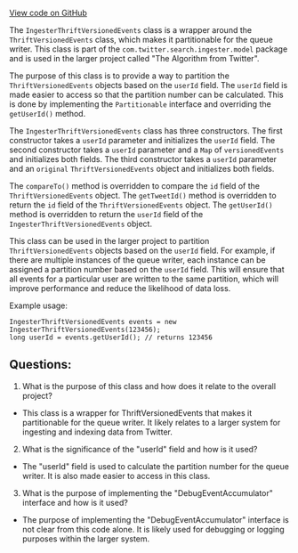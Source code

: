 [View code on GitHub](https://github.com/misbahsy/the-algorithm/src/java/com/twitter/search/ingester/model/IngesterThriftVersionedEvents.java)

The `IngesterThriftVersionedEvents` class is a wrapper around the `ThriftVersionedEvents` class, which makes it partitionable for the queue writer. This class is part of the `com.twitter.search.ingester.model` package and is used in the larger project called "The Algorithm from Twitter". 

The purpose of this class is to provide a way to partition the `ThriftVersionedEvents` objects based on the `userId` field. The `userId` field is made easier to access so that the partition number can be calculated. This is done by implementing the `Partitionable` interface and overriding the `getUserId()` method. 

The `IngesterThriftVersionedEvents` class has three constructors. The first constructor takes a `userId` parameter and initializes the `userId` field. The second constructor takes a `userId` parameter and a `Map` of `versionedEvents` and initializes both fields. The third constructor takes a `userId` parameter and an `original` `ThriftVersionedEvents` object and initializes both fields. 

The `compareTo()` method is overridden to compare the `id` field of the `ThriftVersionedEvents` object. The `getTweetId()` method is overridden to return the `id` field of the `ThriftVersionedEvents` object. The `getUserId()` method is overridden to return the `userId` field of the `IngesterThriftVersionedEvents` object. 

This class can be used in the larger project to partition `ThriftVersionedEvents` objects based on the `userId` field. For example, if there are multiple instances of the queue writer, each instance can be assigned a partition number based on the `userId` field. This will ensure that all events for a particular user are written to the same partition, which will improve performance and reduce the likelihood of data loss. 

Example usage:

```
IngesterThriftVersionedEvents events = new IngesterThriftVersionedEvents(123456);
long userId = events.getUserId(); // returns 123456
```
## Questions: 
 1. What is the purpose of this class and how does it relate to the overall project?
- This class is a wrapper for ThriftVersionedEvents that makes it partitionable for the queue writer. It likely relates to a larger system for ingesting and indexing data from Twitter.

2. What is the significance of the "userId" field and how is it used?
- The "userId" field is used to calculate the partition number for the queue writer. It is also made easier to access in this class.

3. What is the purpose of implementing the "DebugEventAccumulator" interface and how is it used?
- The purpose of implementing the "DebugEventAccumulator" interface is not clear from this code alone. It is likely used for debugging or logging purposes within the larger system.
